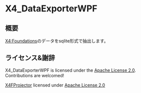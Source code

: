 # X4_DataExporterWPF

## 概要
[X4:Foundations](//www.egosoft.com/games/x4/info_en.php)のデータをsqlite形式で抽出します。


## ライセンス&謝辞
X4_DataExporterWPF is licensed under the [Apache License 2.0](https://github.com/Ocelot1210/X4_DataExporterWPF/blob/master/LICENSE). Contributions are welcomed!

[X4FProjector](https://github.com/bno1/X4FProjector) licensed under [Apache License 2.0](https://github.com/bno1/X4FProjector/blob/master/LICENSE)
